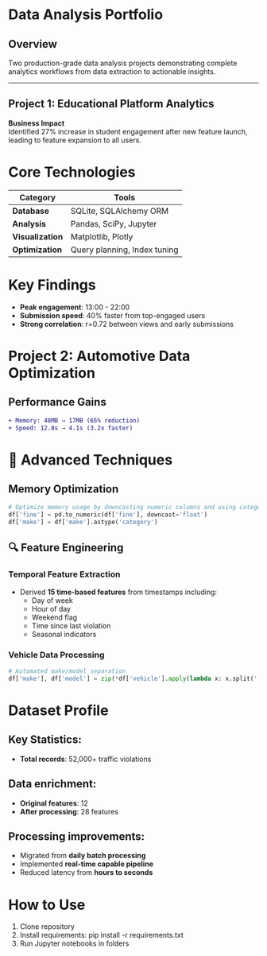 # Data Analysis Portfolio

## Overview
Two production-grade data analysis projects demonstrating complete analytics workflows from data extraction to actionable insights.

---

## Project 1: Educational Platform Analytics
**Business Impact**  
Identified 27% increase in student engagement after new feature launch, leading to feature expansion to all users.

# Core Technologies

| Category       | Tools                          |
|---------------|--------------------------------|
| **Database**  | SQLite, SQLAlchemy ORM         |
| **Analysis**  | Pandas, SciPy, Jupyter         |
| **Visualization** | Matplotlib, Plotly         |
| **Optimization** | Query planning, Index tuning |

# Key Findings

- **Peak engagement**: 13:00 - 22:00
- **Submission speed**: 40% faster from top-engaged users  
- **Strong correlation**: r=0.72 between views and early submissions  

# Project 2: Automotive Data Optimization

## Performance Gains

```diff
+ Memory: 48MB → 17MB (65% reduction)
+ Speed: 12.8s → 4.1s (3.2x faster)
```
# 🧠 Advanced Techniques

## Memory Optimization
```python
# Optimize memory usage by downcasting numeric columns and using categorical types
df['fine'] = pd.to_numeric(df['fine'], downcast='float')
df['make'] = df['make'].astype('category')
```
## 🔍 Feature Engineering

### Temporal Feature Extraction
- Derived **15 time-based features** from timestamps including:
  - Day of week
  - Hour of day
  - Weekend flag
  - Time since last violation
  - Seasonal indicators

### Vehicle Data Processing
```python
# Automated make/model separation
df['make'], df['model'] = zip(*df['vehicle'].apply(lambda x: x.split(' ', 1)))
```
# Dataset Profile  

## Key Statistics:  
- **Total records**: 52,000+ traffic violations  

## Data enrichment:  
- **Original features**: 12  
- **After processing**: 28 features  

## Processing improvements:  
- Migrated from **daily batch processing**  
- Implemented **real-time capable pipeline**  
- Reduced latency from **hours to seconds**  

# How to Use
1. Clone repository
2. Install requirements: pip install -r requirements.txt
3. Run Jupyter notebooks in folders 
